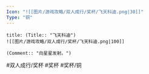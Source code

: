 ```yaml
---
Icon: "![[图片/游戏攻略/双人成行/奖杯/飞天科迪.png|30]]"
Type: "铜"
---
```

```ad-common-bronze-trophy
title: (Title:: "飞天科迪")
![[图片/游戏攻略/双人成行/奖杯/飞天科迪.png|100]]

(Comment:: "向星星发射。")
```

#双人成行/奖杯 #奖杯 #奖杯/铜

